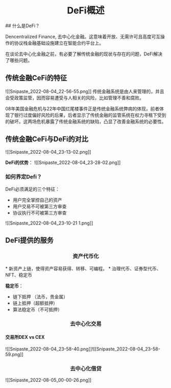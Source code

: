 <h1 align="center">DeFi概述</h1>
## 什么是DeFi？

Dencentralized Finance, 去中心化金融。这意味着开放、无需许可且高度可互操作的协议栈金融基础设施建立在智能合约平台上。

在谈论去中心化金融之前，有必要了解传统金融的现状与存在的问题，DeFi解决了哪些问题。


## 传统金融CeFi的特征

![[Snipaste_2022-08-04_22-56-55.png]]
传统金融系统是由人来管理的，并且会受政策监管，因而容易遭受与人相关的风险，比如管理不善和腐败。

08年美国金融危机与22年中国烂尾楼事件正是传统金融系统弊病的体现，前者体现了银行过度偏好风险的后果，后者显示了传统金融的监管系统在权力寻租下受到的破坏。这两场危机暴露了传统金融系统的缺陷，凸显了改善金融系统的必要性。

## 传统金融CeFi与DeFi的对比

![[Snipaste_2022-08-04_23-13-02.png]]

**DeFi的优势**：
![[Snipaste_2022-08-04_23-28-02.png]]


### 如何界定Defi？

DeFi必须满足的三个特征：
* 用户完全掌控自己的资产
* 用户交易不可被第三方审查
* 协议执行不可被第三方审查

![[Snipaste_2022-08-04_23-10-21 1.png]]


## DeFi提供的服务

 <h3 align='center'> 资产代币化</h3>
* 新资产上链，使得资产容易获得、转移、可编程。
* 治理代币、证券型代币、NFT、稳定币


**稳定币**：

* 链下抵押 （法币，贵金属）
* 链上抵押（超额抵押）
* 算法稳定币（不可抵押）


<h3 align="center"> 去中心化交易</h3>

#### 交易所DEX vs CEX

![[Snipaste_2022-08-04_23-58-40.png]]![[Snipaste_2022-08-04_23-58-59.png]]

<h3 align="center">去中心化借贷</h3>

![[Snipaste_2022-08-05_00-00-26.png]]